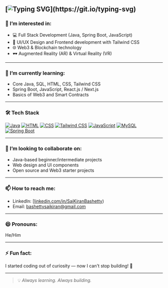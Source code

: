 <!---
- 👋 Hi, I’m @codemazza
- 👀 I’m interested in ...
- 🌱 I’m currently learning ...
- 💞️ I’m looking to collaborate on ...
- 📫 How to reach me ...
- 😄 Pronouns: ...
- ⚡ Fun fact: ...
 --->
<!---
codemazza/codemazza is a ✨ special ✨ repository because its `README.md` (this file) appears on your GitHub profile.
You can click the Preview link to take a look at your changes.
--->
<!-- Animated Header -->
<!--<h1 align="center">
  <img src="https://readme-typing-svg.demolab.com?font=Fira+Code&size=26&pause=1000&color=00F7FF&center=true&vCenter=true&width=435&lines=Hi+%F0%9F%91%8B+I'm+SaiKiranBashetty;Aspiring+Full+Stack+%26+Web3+Developer;AR%2FVR+Explorer+%F0%9F%96%86%EF%B8%8F;Learning+by+Building+Every+Day" alt="Typing SVG" />
</h1>
--->
[![Typing SVG](https://readme-typing-svg.herokuapp.com?font=Fira+Code&pause=1000&color=02F7FE&center=true&width=500&lines=Hi+%2C+I'm+Sai+Kiran+Bashetty+;Aspiring+full+stack+developer+%26+web3+dev+;AR+%2F+VR+explorer%3F;Learning+by+building+every+day!)](https://git.io/typing-svg)
---

### 👀 I’m interested in:
- 💻 Full Stack Development (Java, Spring Boot, JavaScript)
- 🎨 UI/UX Design and Frontend development with Tailwind CSS
- 🌐 Web3 & Blockchain technology
- 🕶️ Augmented Reality (AR) & Virtual Reality (VR)

---

### 🌱 I’m currently learning:
- Core Java, SQL, HTML, CSS, Tailwind CSS  
- Spring Boot, JavaScript, React.js / Next.js  
- Basics of Web3 and Smart Contracts  

---

### 🛠️ Tech Stack
[![Java](https://img.shields.io/badge/Java-ED8B00?style=for-the-badge&logo=java&logoColor=white)](https://www.oracle.com/java/)
[![HTML](https://img.shields.io/badge/HTML5-E34F26?style=for-the-badge&logo=html5&logoColor=white)](https://developer.mozilla.org/en-US/docs/Web/HTML)
[![CSS](https://img.shields.io/badge/CSS3-1572B6?style=for-the-badge&logo=css3&logoColor=white)](https://developer.mozilla.org/en-US/docs/Web/CSS)
[![Tailwind CSS](https://img.shields.io/badge/TailwindCSS-38B2AC?style=for-the-badge&logo=tailwind-css&logoColor=white)](https://tailwindcss.com/)
[![JavaScript](https://img.shields.io/badge/JavaScript-F7DF1E?style=for-the-badge&logo=javascript&logoColor=black)](https://developer.mozilla.org/en-US/docs/Web/JavaScript)
[![MySQL](https://img.shields.io/badge/MySQL-4479A1?style=for-the-badge&logo=mysql&logoColor=white)](https://www.mysql.com/)
[![Spring Boot](https://img.shields.io/badge/Spring%20Boot-6DB33F?style=for-the-badge&logo=spring-boot&logoColor=white)](https://spring.io/projects/spring-boot)

---

### 🤝 I’m looking to collaborate on:
- Java-based beginner/intermediate projects  
- Web design and UI components  
- Open source and Web3 starter projects  

---

### 📫 How to reach me:
- LinkedIn: [[linkedin.com/in/SaiKiranBashetty](https://www.linkedin.com/in/sai-kiran-bashetty-aa457816a/))  
- Email: bashettysaikiran@gmail.com

---

### 😄 Pronouns:
He/Him

---

### ⚡ Fun fact:
I started coding out of curiosity — now I can't stop building! 🚀

---

> 💡 *Always learning. Always building.*
